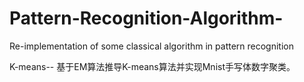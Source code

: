 # Pattern-Recognition-Algorithm-
Re-implementation of some classical algorithm in pattern recognition

K-means--
基于EM算法推导K-means算法并实现Mnist手写体数字聚类。
